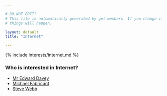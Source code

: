 ```yaml
---

# DO NOT EDIT!
# This file is automatically generated by get-members. If you change it, bad
# things will happen.

layout: default
title: "Internet"

---
```


{% include interests/internet.md %}

### Who is interested in Internet?


* [Mr Edward Davey](/members/mr-edward-davey.html)
* [Michael Fabricant](/members/michael-fabricant.html)
* [Steve Webb](/members/steve-webb.html)
